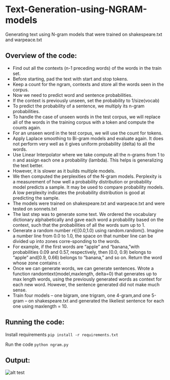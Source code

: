 # Text-Generation-using-NGRAM-models
Generating text using N-gram models that were trained on shakespeare.txt and warpeace.txt

## Overview of the code:
- Find out all the contexts (n-1 preceding words) of the words in the train set.
- Before starting, pad the text with start and stop tokens.
- Keep a count for the ngram, contexts and store all the words seen in the corpus.
- Now we need to predict word and sentence probabilities.
- If the context is previously unseen, set the probability to 1/size(vocab)
- To predict the probability of a sentence, we multiply its n-gram probabilities.
- To  handle the case of unseen words in the test corpus, we will replace all of the words in the training corpus with a token <unk> and compute the counts again.
- For an unseen word in the test corpus, we will use the count for <unk> tokens.
- Apply Laplace smoothing to Bi-gram models and evaluate again. It does not perform very well as it gives uniform probability (delta) to all the words.
- Use Linear Interpolator where we take compute all the n-grams from 1 to n and assign each one a probability (lambda). This helps is generalizing the text better. 
- However, it is slower as it builds multiple models.
- We then computed the perplexities of the N-gram models. Perplexity is a measurement of how well a probability distribution or probability model predicts a sample. It may be used to compare probability models. A low perplexity indicates the probability distribution is good at predicting the sample.
- The models were trained on shakespeare.txt and warpeace.txt and were tested on sonnets.txt
- The last step was to generate some text. We ordered the vocabulary dictionary alphabetically and gave each word a probability based on the context, such that the probabilities of all the words sum up to 1.
- Generate a random number r∈[0.0,1.0) using random.random(). Imagine a number line from 0.0 to 1.0, the space on that number line can be divided up into zones corre-sponding to the words.
- For example, if the first words are “apple” and “banana,”with probabilities 0.09 and 0.57, respectively, then [0.0, 0.9) belongs to “apple” and[0.9, 0.66) belongs to “banana,” and so on.  Return the word whose zone contains r.
- Once we can generate words, we can generate sentences. Wrote a function randomtext(model,maxlength, delta=0) that generates up to max length words, using the previously generated words as context for each new word. However, the sentence generated did not make much sense.
- Train  four  models  –  one  bigram,  one  trigram,  one  4-gram,and one 5-gram – on shakespeare.txt and generated the likeliest sentence for each one using maxlength = 10.

## Running the code:
Install requirements
```pip install -r requirements.txt```

Run the code
```python ngram.py```

## Output:
![alt test](output.png)
